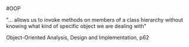 #OOP

"... allows us to invoke methods on members of a class hierarchy without knowing what kind of specific object we are dealing with"

Object-Oriented Analysis, Design and Implementation, p62